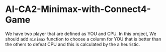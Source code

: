 # AI-CA2-Minimax-with-Connect4-Game
We have two player that are defined as YOU and CPU. In this project, We should add `minimax` function to choose a column for YOU that is better than the others to defeat CPU and this is calculated by the a heuristic.
